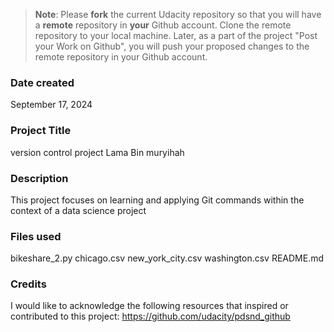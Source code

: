 >**Note**: Please **fork** the current Udacity repository so that you will have a **remote** repository in **your** Github account. Clone the remote repository to your local machine. Later, as a part of the project "Post your Work on Github", you will push your proposed changes to the remote repository in your Github account.

### Date created
September 17, 2024

### Project Title
version control project Lama Bin muryihah

### Description
This project focuses on learning and applying Git commands within the context of a data science project

### Files used
 bikeshare_2.py
 chicago.csv
 new_york_city.csv
 washington.csv
 README.md

### Credits
I would like to acknowledge the following resources that inspired or contributed to this project:
https://github.com/udacity/pdsnd_github

